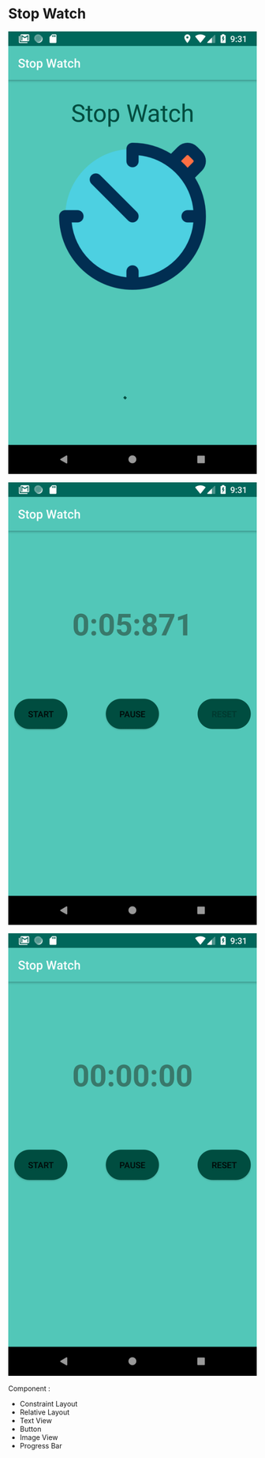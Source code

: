 # Stop Watch

![screenshot](app/src/main/res/Screenshot_1543804286.png)

![screenshot](app/src/main/res/Screenshot_1543804297.png)

![screenshot](app/src/main/res/Screenshot_1543804290.png)

Component :
- Constraint Layout  
- Relative Layout
- Text View
- Button
- Image View
- Progress Bar
